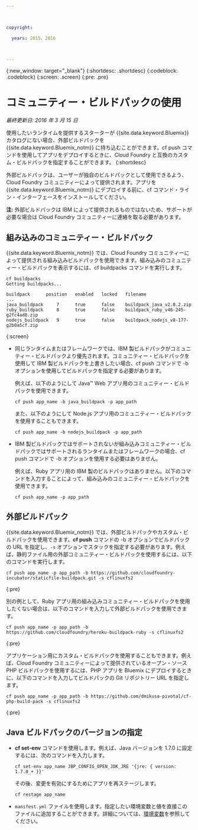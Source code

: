 ```yaml
---

 

copyright:

  years: 2015，2016

 

---
```


{:new_window: target="_blank"}
{:shortdesc: .shortdesc}
{:codeblock: .codeblock}
{:screen: .screen}
{:pre: .pre}

# コミュニティー・ビルドパックの使用
*最終更新日: 2016 年 3 月 15 日*

使用したいランタイムを提供するスターターが {{site.data.keyword.Bluemix}} カタログにない場合、外部ビルドパックを {{site.data.keyword.Bluemix_notm}} に持ち込むことができます。cf push コマンドを使用してアプリをデプロイするときに、Cloud Foundry と互換のカスタム・ビルドパックを指定することができます。
{:shortdesc}

外部ビルドパックは、ユーザーが独自のビルドパックとして使用できるよう、Cloud Foundry コミュニティーによって提供されます。アプリを {{site.data.keyword.Bluemix_notm}} にデプロイする前に、cf コマンド・ライン・インターフェースをインストールしてください。

**注:** 外部ビルドバックは IBM によって提供されるものではないため、サポートが必要な場合は Cloud Foundry コミュニティーに連絡を取る必要があります。

## 組み込みのコミュニティー・ビルドパック

{{site.data.keyword.Bluemix_notm}} では、Cloud Foundry コミュニティーによって提供される組み込みビルドパックを使用できます。組み込みのコミュニティー・ビルドパックを表示するには、cf buildpacks コマンドを実行します。

```
cf buildpacks
Getting buildpacks...

buildpack      position   enabled   locked   filename
...
java_buildpack     7      true      false    buildpack_java_v2.0.2.zip
ruby_buildpack     8      true      false    buildpack_ruby_v46-245-g2fc4ad8.zip
nodejs_buildpack   9      true      false    buildpack_nodejs_v8-177-g2b0a5cf.zip
```
{:screen}

<ul>

<li>
同じランタイムまたはフレームワークでは、IBM 製ビルドパックがコミュニティー・ビルドパックより優先されます。コミュニティー・ビルドパックを使用して IBM 製ビルドパックを上書きしたい場合、cf push コマンドで -b オプションを使用してビルドパックを指定する必要があります。
<p>例えば、以下のようにして Java™ Web アプリ用のコミュニティー・ビルドパックを使用できます。</p>
<pre class="pre"><code>cf push app_name -b java_buildpack -p app_path</code></pre>
<p>また、以下のようにして Node.js アプリ用のコミュニティー・ビルドパックを使用することもできます。</p>
<pre class="pre"><code>cf push app_name -b nodejs_buildpack -p app_path</code></pre>
</li>

<li>
<p>IBM 製ビルドパックではサポートされないが組み込みコミュニティー・ビルドパックではサポートされるランタイムまたはフレームワークの場合、cf push コマンドで -b オプションを使用する必要はありません。</p><p>例えば、Ruby アプリ用の IBM 製のビルドパックはありません。以下のコマンドを入力することによって、組み込みのコミュニティー・ビルドパックを使用できます。</p>
<pre class="pre"><code>cf push app_name -p app_path</code></pre>
</li>
</ul>

## 外部ビルドパック

{{site.data.keyword.Bluemix_notm}} では、外部ビルドパックやカスタム・ビルドパックを使用できます。**cf push** コマンドの -b オプションでビルドパックの URL を指定し、`-s` オプションでスタックを指定する必要があります。例えば、静的ファイル用の外部コミュニティー・ビルドパックを使用するには、以下のコマンドを実行します。

```
cf push app_name -p app_path -b https://github.com/cloudfoundry-incubator/staticfile-buildpack.git -s cflinuxfs2
```
{:pre}

別の例として、Ruby アプリ用の組み込みコミュニティー・ビルドパックを使用したくない場合は、以下のコマンドを入力して外部ビルドパックを使用できます。

```
cf push app_name -p app_path -b https://github.com/cloudfoundry/heroku-buildpack-ruby -s cflinuxfs2
```
{:pre}

アプリケーション用にカスタム・ビルドパックを使用することもできます。例えば、Cloud Foundry コミュニティーによって提供されているオープン・ソース PHP ビルドパックを使用するには、PHP アプリを Bluemix にデプロイするときに、以下のコマンドを入力してビルドパックの Git リポジトリー URL を指定します。

```
cf push app_name -p app_path -b https://github.com/dmikusa-pivotal/cf-php-build-pack -s cflinuxfs2
```
{:pre}

## Java ビルドパックのバージョンの指定

<ul>
<li>
<strong>cf set-env</strong> コマンドを使用します。例えば、Java バージョンを 1.7.0 に設定するには、次のコマンドを入力します。
<pre class="pre"><code>cf set-env app_name JBP_CONFIG_OPEN_JDK_JRE '{jre: { version: 1.7.0_+ }}'</code></pre>
<p>その後、変更を有効にするためにアプリを再ステージします。</p>
<pre class="pre"><code>cf restage app_name</code></pre>
</li>
<li>
<code>manifest.yml</code> ファイルを使用します。指定したい環境変数と値を直接このファイルに追加することができます。詳細については、<a href="https://docs.cloudfoundry.org/devguide/deploy-apps/manifest.html#env-block">環境変数</a>を参照してください。</li></ul>
  


